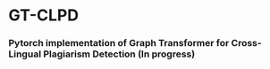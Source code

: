 # GT-CLPD
### Pytorch implementation of Graph Transformer for Cross-Lingual Plagiarism Detection (In progress)
 
